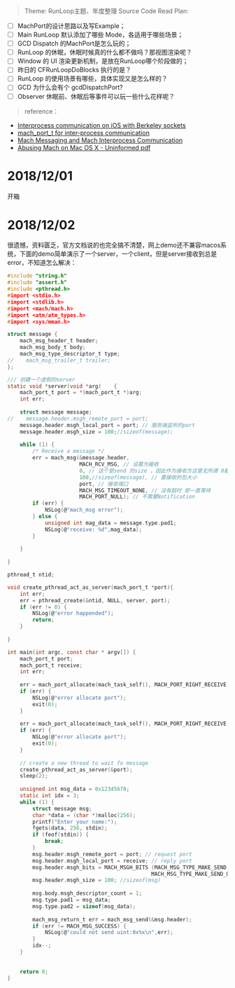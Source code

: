 > Theme: RunLoop主题、年度整理
> Source Code Read Plan:
- [ ] MachPort的设计思路以及写Example；
- [ ] Main RunLoop 默认添加了哪些 Mode，各适用于哪些场景；
- [ ] GCD Dispatch 的MachPort是怎么玩的；
- [ ] RunLoop 的休眠，休眠时候真的什么都不做吗？那视图渲染呢？
- [ ] Window 的 UI 渲染更新机制，是放在RunLoop哪个阶段做的；
- [ ] 昨日的 CFRunLoopDoBlocks 执行的是？
- [ ] RunLoop 的使用场景有哪些，具体实现又是怎么样的？
- [ ] GCD 为什么会有个 gcdDispatchPort?
- [ ] Observer 休眠前、休眠后等事件可以玩一些什么花样呢？
> reference：

* [Interprocess communication on iOS with Berkeley sockets](http://ddeville.me/2015/02/interprocess-communication-on-ios-with-berkeley-sockets) 
* [mach_port_t for inter-process communication](http://fdiv.net/2011/01/14/machportt-inter-process-communication) 
* [Mach Messaging and Mach Interprocess Communication](https://docs.huihoo.com/darwin/kernel-programming-guide/boundaries/chapter_14_section_4.html) 
* [Abusing Mach on Mac OS X - Uninformed pdf](https://www.google.co.jp/url?sa=t&rct=j&q=&esrc=s&source=web&cd=8&cad=rja&uact=8&ved=2ahUKEwjD-qGbr_zeAhWBi7wKHYRYDk8QFjAHegQIAxAC&url=http%3A%2F%2Fwww.uninformed.org%2F%3Fv%3D4%26a%3D3%26t%3Dpdf&usg=AOvVaw3sraSLdwRTvPca4iHV5NDL)

# 2018/12/01

开箱

# 2018/12/02
很遗憾，资料匮乏，官方文档说的也完全搞不清楚，网上demo还不兼容macos系统，下面的demo简单演示了一个server，一个client，但是server接收到总是error，不知道怎么解决：
```c
#include "string.h"
#include "assert.h"
#include <pthread.h>
#import <stdio.h>
#import <stdlib.h>
#import <mach/mach.h>
#import <atm/atm_types.h>
#import <sys/mman.h>

struct message {
    mach_msg_header_t header;
    mach_msg_body_t body;
    mach_msg_type_descriptor_t type;
//    mach_msg_trailer_t trailer;
};

/// 创建一个虚假的server
static void *server(void *arg)    {
    mach_port_t port = *(mach_port_t *)arg;
    int err;
    
    struct message message;
//    message.header.msgh_remote_port = port;
    message.header.msgh_local_port = port; // 服务端监听的port
    message.header.msgh_size = 100;//sizeof(message);
    
    while (1) {
        /* Receive a message */
        err = mach_msg(&message.header,
                       MACH_RCV_MSG, // 设置为接收
                       0, // 这个是send 的size ，因此作为接收方这里无所谓 0都可以
                       100,//sizeof(message), // 要接收的包大小
                       port, // 接收端口
                       MACH_MSG_TIMEOUT_NONE, // 没有超时 即一直等待
                       MACH_PORT_NULL); // 不需要Notification
        if (err) {
            NSLog(@"mach_msg error");
        } else {
            unsigned int mag_data = message.type.pad1;
            NSLog(@"receive: %d",mag_data);
        }
        
    }
    
}

pthread_t ntid;

void create_pthread_act_as_server(mach_port_t *port){
    int err;
    err = pthread_create(&ntid, NULL, server, port);
    if (err != 0) {
        NSLog(@"error happended");
        return;
    }
    
}

int main(int argc, const char * argv[]) {
    mach_port_t port;
    mach_port_t receive;
    int err;
    
    err = mach_port_allocate(mach_task_self(), MACH_PORT_RIGHT_RECEIVE, &port);
    if (err) {
        NSLog(@"error allocate port");
        exit(0);
    }
    
    err = mach_port_allocate(mach_task_self(), MACH_PORT_RIGHT_RECEIVE, &receive);
    if (err) {
        NSLog(@"error allocate port");
        exit(0);
    }
    
    // create a new thread to wait fo message
    create_pthread_act_as_server(&port);
    sleep(2);
    
    unsigned int msg_data = 0x12345678;
    static int idx = 3;
    while (1) {
        struct message msg;
        char *data = (char *)malloc(256);
        printf("Enter your name:");
        fgets(data, 256, stdin);
        if (feof(stdin)) {
            break;
        }
        msg.header.msgh_remote_port = port; // request port
        msg.header.msgh_local_port = receive; // reply port
        msg.header.msgh_bits = MACH_MSGH_BITS (MACH_MSG_TYPE_MAKE_SEND,
                                              MACH_MSG_TYPE_MAKE_SEND_ONCE);
        msg.header.msgh_size = 100; //sizeof(msg)
        
        msg.body.msgh_descriptor_count = 1;
        msg.type.pad1 = msg_data;
        msg.type.pad2 = sizeof(msg_data);
        
        mach_msg_return_t err = mach_msg_send(&msg.header);
        if (err != MACH_MSG_SUCCESS) {
            NSLog(@"could not send uint:0x%x\n",err);
        }
        idx--;
    }
    
    
    return 0;
}
```